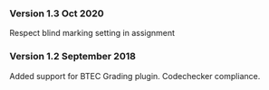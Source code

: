 ### Version 1.3 Oct 2020
Respect blind marking setting in assignment

### Version 1.2 September 2018
Added support for BTEC Grading plugin. Codechecker compliance.
